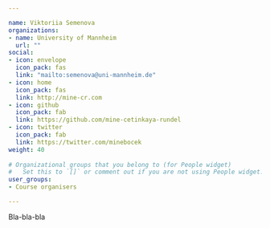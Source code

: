 ```yaml
---

name: Viktoriia Semenova
organizations:
- name: University of Mannheim 
  url: ""
social:
- icon: envelope
  icon_pack: fas
  link: "mailto:semenova@uni-mannheim.de"
- icon: home
  icon_pack: fas
  link: http://mine-cr.com
- icon: github
  icon_pack: fab
  link: https://github.com/mine-cetinkaya-rundel
- icon: twitter
  icon_pack: fab
  link: https://twitter.com/minebocek
weight: 40
  
# Organizational groups that you belong to (for People widget)
#   Set this to `[]` or comment out if you are not using People widget.  
user_groups:
- Course organisers

---
```


Bla-bla-bla
